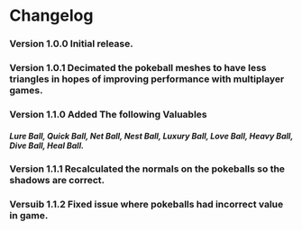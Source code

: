 # Changelog
### Version 1.0.0 Initial release.
### Version 1.0.1 Decimated the pokeball meshes to have less triangles in hopes of improving performance with multiplayer games.
### Version 1.1.0 Added The following Valuables
##### Lure Ball, Quick Ball, Net Ball, Nest Ball, Luxury Ball, Love Ball, Heavy Ball, Dive Ball, Heal Ball.
### Version 1.1.1 Recalculated the normals on the pokeballs so the shadows are correct.
### Versuib 1.1.2 Fixed issue where pokeballs had incorrect value in game.